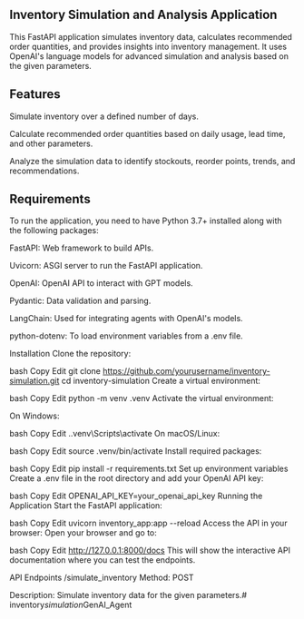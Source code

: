 ## Inventory Simulation and Analysis Application
This FastAPI application simulates inventory data, calculates recommended order quantities, and provides insights into inventory management. It uses OpenAI's language models for advanced simulation and analysis based on the given parameters.

## Features
Simulate inventory over a defined number of days.

Calculate recommended order quantities based on daily usage, lead time, and other parameters.

Analyze the simulation data to identify stockouts, reorder points, trends, and recommendations.

## Requirements
To run the application, you need to have Python 3.7+ installed along with the following packages:

FastAPI: Web framework to build APIs.

Uvicorn: ASGI server to run the FastAPI application.

OpenAI: OpenAI API to interact with GPT models.

Pydantic: Data validation and parsing.

LangChain: Used for integrating agents with OpenAI's models.

python-dotenv: To load environment variables from a .env file.

Installation
Clone the repository:

bash
Copy
Edit
git clone https://github.com/yourusername/inventory-simulation.git
cd inventory-simulation
Create a virtual environment:

bash
Copy
Edit
python -m venv .venv
Activate the virtual environment:

On Windows:

bash
Copy
Edit
.\.venv\Scripts\activate
On macOS/Linux:

bash
Copy
Edit
source .venv/bin/activate
Install required packages:

bash
Copy
Edit
pip install -r requirements.txt
Set up environment variables
Create a .env file in the root directory and add your OpenAI API key:

bash
Copy
Edit
OPENAI_API_KEY=your_openai_api_key
Running the Application
Start the FastAPI application:

bash
Copy
Edit
uvicorn inventory_app:app --reload
Access the API in your browser:
Open your browser and go to:

bash
Copy
Edit
http://127.0.0.1:8000/docs
This will show the interactive API documentation where you can test the endpoints.

API Endpoints
/simulate_inventory
Method: POST

Description: Simulate inventory data for the given parameters.#   i n v e n t o r y _ s i m u l a t i o n _ G e n A I _ A g e n t  
 
